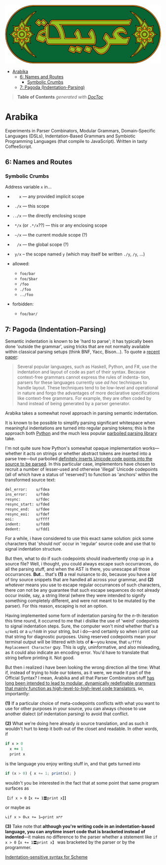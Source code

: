 ![](https://github.com/loveencounterflow/arabika/raw/master/art/arabika-logo-3.png)


- [Arabika](#arabika)
	- [6: Names and Routes](#6-names-and-routes)
		- [Symbolic Crumbs](#symbolic-crumbs)
	- [7: Pagoda (Indentation-Parsing)](#7-pagoda-indentation-parsing)

> **Table of Contents**  *generated with [DocToc](http://doctoc.herokuapp.com/)*


# Arabika

Experiments in Parser Combinators, Modular Grammars, Domain-Specific Languages (DSLs), Indentation-Based
Grammars and Symbiotic Programming Languages (that compile to JavaScript). Written in tasty CoffeeScript.

<!-- Tower of Babel -->

## 6: Names and Routes

### Symbolic Crumbs

Address variable `x` in...
* `   x` — any provided implicit scope
* ` ./x` — this scope
* `../x` — the directly enclosing scope
* ` */x` (or `.*/x`??) — this or any enclosing scope
* ` ~/x` — the current module scope (?)
* `  /x` — the global scope (?)
* ` y/x` – the scope named `y` (which may itself be written `./y`, `/y`, ...)

* allowed:
  * `foo/bar`
  * `foo/$bar`
  * `/foo`
  * `./foo`
  * `../foo`

* forbidden:
  * `foo/bar/`


## 7: Pagoda (Indentation-Parsing)

Semantic indentation is known to be 'hard to parse'; it has typically been done 'outside the
grammar', using tricks that are not normally available within classical parsing setups (think BNF, Yacc,
Bison...). To quote a [recent paper](http://michaeldadams.org/papers/layout_parsing/LayoutParsing.pdf):

> Several popular languages, such as Haskell, Python, and F#, use the indentation and layout of code as part
> of their syntax. Because context-free grammars cannot express the rules of indenta- tion, parsers for these
> languages currently use *ad hoc* techniques to handle layout. These techniques tend to be low-level and
> operational in nature and forgo the advantages of more declarative specifications like context-free
> grammars. For example, they are often coded by hand instead of being generated by a parser generator.

Arabika takes a somewhat novel approach in parsing semantic indentation.

It is known to be possible to simplify parsing significant whitespace when meaningful indentations
are turned into regular parsing tokens; this is the approach both
[Python](https://docs.python.org/2/reference/lexical_analysis.html#indentation)
and the much less popular
[parboiled parsing library](https://github.com/sirthias/parboiled/wiki/Indentation-Based-Grammars)
take.

I'm not quite sure how Python's somewhat opaque implementation works—whether it acts on strings
or whether abstract tokens are inserted into a parse tree—but parboiled
[definitely inserts Unicode code points into the source to be parsed](https://github.com/sirthias/parboiled/blob/master/parboiled-core/src/main/java/org/parboiled/support/Chars.java#L62).
In this particular case, implementors have chosen to recruit a number of lesser-used and otherwise 'illegal'
Unicode codepoints (all of which have a status of 'reserved') to function as 'anchors' within the
transformed source text:

    del_error:    u/fdea
    ins_error:    u/fdeb
    resync:       u/fdec
    resync_start: u/fded
    resync_end:   u/fdee
    resync_eoi:   u/fdef
    eoi:          u/ffff
    indent:       u/fdd0
    dedent:       u/fdd1

For a while, i have considered to use this exact same solution: pick some characters that 'should not' occur
in 'regular' source code and use that to signal indentation structure.

But then, what to do if such codepoints should inadvertently crop up in a source file? Well, i thought, you
could always escape such occurrances, do all the parsing stuff, and when the AST is there, you unescape
all those occurrances. **But**... that's **(1)** a real nuisance to do, because you have a *lot* of tiny
source snippets that are handled all across your grammar, and **(2)** *whatever* means you use to escape
regular occurrances of such characters, there *can* not be any guarantee that such escape sequences do
not already occur inside, say, a string literal (where they were intended to signify something completely
different, and were not meant to be mutated by the parser). For this reason, escaping is not an option.

Having implemented some form of indentation parsing for the *n*-th iteration this time round, it occurred
to me that i dislike the use of 'weird' codepoints to signal indentation steps. Sure, the computer won't
mind whether that's a `u/4e01` or a `u/fdd0` in your string, but i do—and certainly so when i print out
that string for diagnostic purposes. Using reserved codepoints mean your terminal output will be littered
with lots of `�`—you know, that `u/fffd` `Replacement Character` guy. This is ugly, uninformative, and also
misleading, as it could also indicate an encoding error. You'd have to translate that string before printing
it. Not good.

But then i realized i have been looking the wrong direction all the time: What if, instead of trying to hide
our tokens, as it were, we made it part of the Official Syntax? I mean, Arabika and all that Parser
Combinators stuff [has long been intended to lead to modular, dynamically redefinable grammars that
mainly function as high-level-to-high-level code translators](https://github.com/loveencounterflow/presentation-2012-04-16),
so, importantly:

**(1)** If a particular choice of meta-codepoints conflicts with what you want to use
for other purposes in your source, you can always choose to use another dialect (of indentation parsing)
to avoid that conflict.

**(2)** What we're doing here already *is* source translation, and as such it wouldn't hurt to keep
it both out of the closet and readable. In other words, if

````coffeescript
if x > 0
  x += 1
  print x
````

is the language you enjoy writing stuff in, and that gets turned into

````javascript
if (x > 0) { x += 1; print(x); }
````

wouldn't you be interested in the fact that at some point that same program surfaces as

````
【if x > 0【x += 1〓print x】】
````

or maybe as

````
↳if x > 0↳x += 1↦print x↱↱
````

**(3)** Take note that **although you're writing code in an indentation-based language, you can anytime
insert code that is bracketed instead of indented**—it makes no difference to the parser whether a ststement
like `if x > 0【x += 1〓print x】` was bracketed by the parser or by the programmer.


[Indentation-sensitive syntax for Scheme](http://srfi.schemers.org/srfi-49/srfi-49.html)

